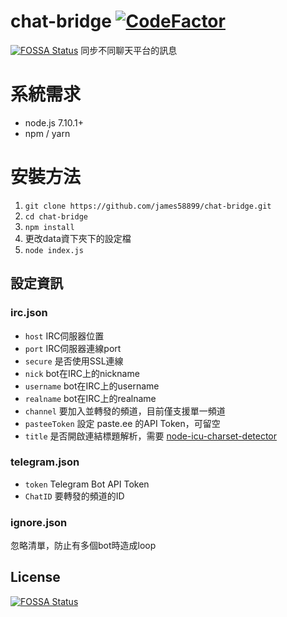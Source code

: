 # chat-bridge [![CodeFactor](https://www.codefactor.io/repository/github/james58899/chat-bridge/badge)](https://www.codefactor.io/repository/github/james58899/chat-bridge)
[![FOSSA Status](https://app.fossa.io/api/projects/git%2Bgithub.com%2Fjames58899%2Fchat-bridge.svg?type=shield)](https://app.fossa.io/projects/git%2Bgithub.com%2Fjames58899%2Fchat-bridge?ref=badge_shield)
同步不同聊天平台的訊息

# 系統需求

- node.js 7.10.1+
- npm / yarn

# 安裝方法

1. `git clone https://github.com/james58899/chat-bridge.git`
2. `cd chat-bridge`
3. `npm install`
4. 更改data資下夾下的設定檔
5. `node index.js`

## 設定資訊

### irc.json
* `host` IRC伺服器位置
* `port` IRC伺服器連線port
* `secure` 是否使用SSL連線
* `nick` bot在IRC上的nickname
* `username` bot在IRC上的username
* `realname` bot在IRC上的realname
* `channel` 要加入並轉發的頻道，目前僅支援單一頻道
* `pasteeToken` 設定 paste.ee 的API Token，可留空
* `title` 是否開啟連結標題解析，需要 [node-icu-charset-detector](https://github.com/mooz/node-icu-charset-detector)

### telegram.json
* `token` Telegram Bot API Token
* `ChatID` 要轉發的頻道的ID

### ignore.json
忽略清單，防止有多個bot時造成loop

## License
[![FOSSA Status](https://app.fossa.io/api/projects/git%2Bgithub.com%2Fjames58899%2Fchat-bridge.svg?type=large)](https://app.fossa.io/projects/git%2Bgithub.com%2Fjames58899%2Fchat-bridge?ref=badge_large)